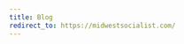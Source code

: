 ```yaml
---
title: Blog
redirect_to: https://midwestsocialist.com/
---
```


<!-- This page will force visitors to {url}/blog to be redirected to the Midwest Socialist website -->
